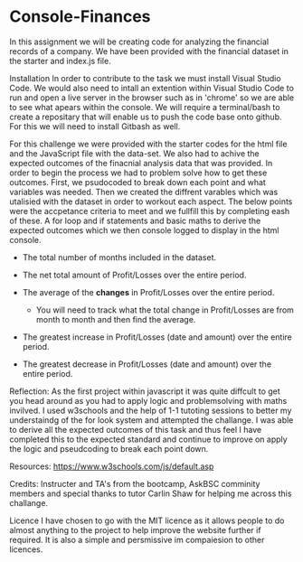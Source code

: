# Console-Finances

In this assignment we will be creating code for analyzing the financial records of a company. We have been provided with the financial dataset in the starter and index.js file.

Installation In order to contribute to the task we must install Visual Studio Code. We would also need to intall an extention within Visual Studio Code to run and open a live server in the browser such as in 'chrome' so we are able to see what apears within the console. We will require a terminal/bash to create a repositary that will enable us to push the code base onto github. For this we will need to install Gitbash as well.

For this challenge we were provided with the starter codes for the html file and the JavaScript file with the data-set. We also had to achive the expected outcomes of the finacnial analysis data that was provided. In order to begin the process we had to problem solve how to get these outcomes. First, we psudocoded to break down each point and what variables was needed. Then we created the diffrent varables which was utalisied with the dataset in order to workout each aspect. The below points were the accpetance criteria to meet and we fullfill this by completing eash of these. A for loop and if statements and basic maths to derive the expected outcomes which we then console logged to display in the html console.

* The total number of months included in the dataset.

* The net total amount of Profit/Losses over the entire period.

* The average of the **changes** in Profit/Losses over the entire period.
  * You will need to track what the total change in Profit/Losses are from month to month and then find the average.

* The greatest increase in Profit/Losses (date and amount) over the entire period.

* The greatest decrease in Profit/Losses (date and amount) over the entire period.

Reflection: As the first project within javascript it was quite diffcult to get you head around as you had to apply logic and problemsolving with maths invilved. I used w3schools and the help of 1-1 tutoting sessions to better my understaindg of the for look system and attempted the challange. I was able to derive all the expected outcomes of this task and thus feel I have completed this to the expected standard and continue to improve on apply the logic and pseudcoding to break each point down. 

Resources: https://www.w3schools.com/js/default.asp

Credits: Instructer and TA's from the bootcamp, AskBSC comminity members and special thanks to tutor Carlin Shaw for helping me across this challange. 

Licence I have chosen to go with the MIT licence as it allows people to do almost anything to the project to help improve the website further if required. It is also a simple and persmissive im compaiesion to other licences.